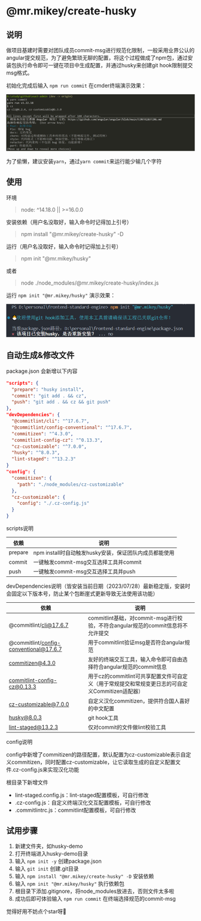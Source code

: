 # @mr.mikey/create-husky

## 说明

做项目基建时需要对团队成员commit-msg进行规范化限制，一般采用业界公认的angular提交规范，为了避免繁琐无聊的配置，将这个过程做成了npm包，通过安装包执行命令即可一键在项目中生成配置，并通过husky来创建git hook限制提交msg格式。

初始化完成后输入 `npm run commit` 在cmder终端演示效果：

![](https://github.com/Mr-Super-X/assets-resouece/raw/main/images/1653480834.jpg)

为了偷懒，建议安装`yarn`，通过`yarn commit`来运行能少输几个字符

## 使用

环境
> node: ^14.18.0 || >=16.0.0

安装依赖（用户名没取好，输入命令时记得加上引号）
> npm install "@mr.mikey/create-husky" -D

运行（用户名没取好，输入命令时记得加上引号）
> npm init "@mr.mikey/husky"

或者

> node ./node_modules/@mr.mikey/create-husky/index.js

运行 `npm init "@mr.mikey/husky"` 演示效果：

![](../../images/husky-demo.png)

## 自动生成&修改文件

package.json 会新增以下内容

```json
"scripts": {
  "prepare": "husky install",
  "commit": "git add . && cz",
  "push": "git add . && cz && git push"
},
"devDependencies": {
  "@commitlint/cli": "^17.6.7",
  "@commitlint/config-conventional": "^17.6.7",
  "commitizen": "^4.3.0",
  "commitlint-config-cz": "^0.13.3",
  "cz-customizable": "^7.0.0",
  "husky": "^8.0.3",
  "lint-staged": "^13.2.3"
}
"config": {
  "commitizen": {
    "path": "./node_modules/cz-customizable"
  },
  "cz-customizable": {
    "config": "./.cz-config.js"
  }
}
```

scripts说明

| 依赖    | 说明                                                   |
| ------- | ------------------------------------------------------ |
| prepare | npm install时自动触发husky安装，保证团队内成员都能使用 |
| commit  | 一键触发commit-msg交互选择工具并commit                 |
| push    | 一键触发commit-msg交互选择工具并push                   |

devDependencies说明（皆安装当前日期（2023/07/28）最新稳定版，安装时会固定以下版本号，防止某个包断崖式更新导致无法使用该功能）

| 依赖                                   | 说明                                                                                             |
| -------------------------------------- | ------------------------------------------------------------------------------------------------ |
| @commitlint/cli@17.6.7                 | commitlint基础，对commit-msg进行校验，不符合angular规范的commit信息将不允许提交                  |
| @commitlint/config-conventional@17.6.7 | 用于commitlint验证msg是否符合angular规范                                                         |
| commitizen@4.3.0                       | 友好的终端交互工具，输入命令即可自由选择符合angular规范的commit信息                              |
| commitlint-config-cz@0.13.3            | 用于cz的commitlint可共享配置文件可自定义（用于常规提交和常规变更日志的可自定义Commitizen适配器） |
| cz-customizable@7.0.0                  | 自定义汉化commitizen，提供符合国人喜好的中文配置                                                 |
| husky@8.0.3                            | git hook工具                                                                                     |
| lint-staged@13.2.3                     | 仅对commit的文件做lint校验工具                                                                   |

config说明

config中新增了commitizen的路径配置，默认配置为cz-customizable表示自定义commitizen，同时配置cz-customizable，让它读取生成的自定义配置文件.cz-config.js来实现汉化功能

根目录下新增文件

- lint-staged.config.js：lint-staged配置模板，可自行修改
- .cz-config.js：自定义终端汉化交互配置模板，可自行修改
- .commitlintrc.js：commitlint配置模板，可自行修改

## 试用步骤

1. 新建文件夹，如husky-demo
2. 打开终端进入husky-demo目录
3. 输入 `npm init -y` 创建package.json
4. 输入 `git init` 创建.git目录
5. 输入 `npm install "@mr.mikey/create-husky" -D` 安装依赖
6. 输入 `npm init "@mr.mikey/husky"` 执行依赖包
7. 根目录下添加.gitignore，将node_modules放进去，否则文件太多啦
8. 成功后即可体验输入 `npm run commit` 在终端选择规范的commit-msg

觉得好用不妨点个star呀🙋
